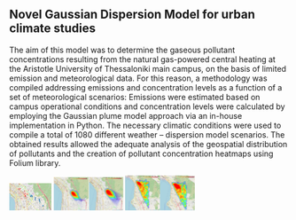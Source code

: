 ## Novel Gaussian Dispersion Model for urban climate studies

The aim of this model was to determine the gaseous pollutant concentrations resulting from the natural gas-powered central heating at the Aristotle University of Thessaloniki main campus, on the basis of limited emission and meteorological data. For this reason, a methodology was compiled addressing emissions and concentration levels as a function of a set of meteorological scenarios: Emissions were estimated based on campus operational conditions and concentration levels were calculated by employing the Gaussian plume model approach via an in-house implementation in Python. The necessary climatic conditions were used to compile a total of 1080 different weather – dispersion model scenarios. The obtained results allowed the adequate analysis of the geospatial distribution of pollutants and the creation of pollutant concentration heatmaps using Folium library.

<img src="https://github.com/andreasgav/Novel-Gaussian-Dispersion-Model-for-urban-climate-studies/blob/main/Points%20in%20Thessaloniki%20were%20maximum%20values%20occur.jpg" width="15%"></img> <img src="https://github.com/andreasgav/Novel-Gaussian-Dispersion-Model-for-urban-climate-studies/blob/main/architecture_heatmap.JPG" width="25%"></img> <img src="https://github.com/andreasgav/Novel-Gaussian-Dispersion-Model-for-urban-climate-studies/blob/main/total_heatmap.JPG" width="25%"></img> 

